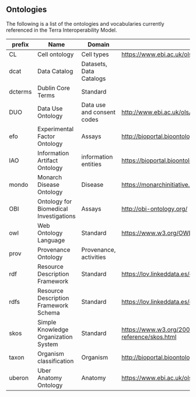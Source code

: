 
## Ontologies 

The following is a list of the ontologies and vocabularies currently referenced in the Terra Interoperability Model.
 

| prefix  | Name                                   | Domain                     | Link                                                   | PURL/OWL                                         |
|---------|----------------------------------------|----------------------------|-----------------------------------------|-----------------------------------|
| CL      | Cell ontology                          | Cell types                 | https://www.ebi.ac.uk/ols/ontologies/clo               | http://purl.obolibrary.org/obo/clo.owl           |
| dcat    | Data Catalog                           | Datasets, Data Catalogs    |                                                        | http://www.w3.org/ns/dcat/                       |
| dcterms | Dublin Core Terms                      | Standard                   |                                                        | http://purl.org/dc/terms/1.1/                    |
| DUO     | Data Use Ontology                      | Data use and consent codes | http://www.ebi.ac.uk/ols/ontologies/duo                | http://purl.obolibrary.org/obo/duo.owl           |
| efo     | Experimental Factor Ontology           | Assays                     | http://bioportal.bioontology.org/ontologies/EFO        | http://purl.bioontology.org/ontology/EFO         |
| IAO     | Information Artifact Ontology          | information entities       | https://bioportal.bioontology.org/ontologies/IAO       | http://purl.obolibrary.org/obo/                  |
| mondo   | Monarch Disease Ontology               | Disease                    | https://monarchinitiative.org/disease                  | http://purl.obolibrary.org/obo/mondo.owl         |
| OBI     | Ontology for Biomedical Investigations | Assays                     | http://obi-ontology.org/                               | http://purl.obolibrary.org/obo/obi.owl           |
| owl     | Web Ontology Language                  | Standard                   | https://www.w3.org/OWL/                                | http://www.w3.org/2002/07/owl#                   |
| prov    | Provenance Ontology                    | Provenance, activities     |                                                        |                                                  |
| rdf     | Resource Description Framework         | Standard                   | https://lov.linkeddata.es/dataset/lov/vocabs/rdf       | http://www.w3.org/2002/07/owl#                   |
| rdfs    | Resource Description Framework Schema  | Standard                   | https://lov.linkeddata.es/dataset/lov/vocabs/rdfs      | http://www.w3.org/2000/01/rdf-schema#            |
| skos    | Simple Knowledge Organization System   | Standard                   | https://www.w3.org/2009/08/skos-reference/skos.html    | http://www.w3.org/2004/02/skos/core#             |
| taxon   | Organism classification                | Organism                   | http://bioportal.bioontology.org/ontologies/NCBITAXON  | http://purl.bioontology.org/ontology/NCBITAXON/  |
| uberon  | Uber Anatomy Ontology                  | Anatomy                    | https://www.ebi.ac.uk/ols/ontologies/uberon            | http://purl.obolibrary.org/obo/uberon.owl        |
